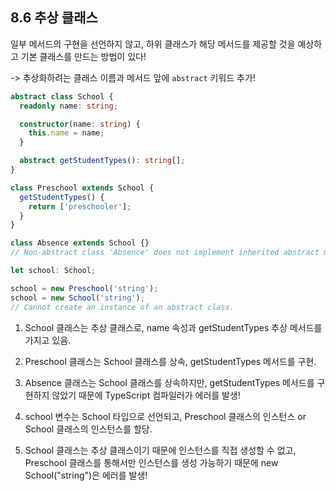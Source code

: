 ## 8.6 추상 클래스

일부 메서드의 구현을 선언하지 않고, 하위 클래스가 해당 메서드를 제공할 것을 예상하고 기본 클래스를 만드는 방법이 있다!

-> 추상화하려는 클래스 이름과 메서드 앞에 `abstract` 키워드 추가!

```ts
abstract class School {
  readonly name: string;

  constructor(name: string) {
    this.name = name;
  }

  abstract getStudentTypes(): string[];
}

class Preschool extends School {
  getStudentTypes() {
    return ['preschooler'];
  }
}

class Absence extends School {}
// Non-abstract class 'Absence' does not implement inherited abstract member 'getStudentTypes' from class 'School'.

let school: School;

school = new Preschool('string');
school = new School('string');
// Cannot create an instance of an abstract class.
```

1. School 클래스는 추상 클래스로, name 속성과 getStudentTypes 추상 메서드를 가지고 있음.

2. Preschool 클래스는 School 클래스를 상속, getStudentTypes 메서드를 구현.

3. Absence 클래스는 School 클래스를 상속하지만, getStudentTypes 메서드를 구현하지 않았기 때문에 TypeScript 컴파일러가 에러를 발생!

4. school 변수는 School 타입으로 선언되고, Preschool 클래스의 인스턴스 or School 클래스의 인스턴스를 할당.
5. School 클래스는 추상 클래스이기 때문에 인스턴스를 직접 생성할 수 없고, Preschool 클래스를 통해서만 인스턴스를 생성 가능하기 때문에 new School("string")은 에러를 발생!
